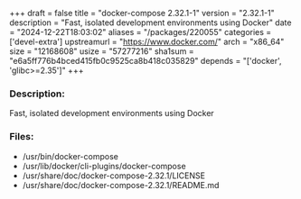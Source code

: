 +++
draft = false
title = "docker-compose 2.32.1-1"
version = "2.32.1-1"
description = "Fast, isolated development environments using Docker"
date = "2024-12-22T18:03:02"
aliases = "/packages/220055"
categories = ['devel-extra']
upstreamurl = "https://www.docker.com/"
arch = "x86_64"
size = "12168608"
usize = "57277216"
sha1sum = "e6a5ff776b4bced415fb0c9525ca8b418c035829"
depends = "['docker', 'glibc>=2.35']"
+++
### Description: 
Fast, isolated development environments using Docker

### Files: 
* /usr/bin/docker-compose
* /usr/lib/docker/cli-plugins/docker-compose
* /usr/share/doc/docker-compose-2.32.1/LICENSE
* /usr/share/doc/docker-compose-2.32.1/README.md
